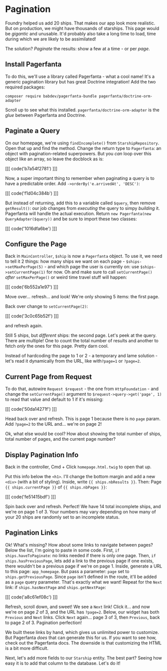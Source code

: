 # Pagination

Foundry helped us add 20 ships. That makes our app look more realistic.
But on production, we might have thousands of starships. This page would be
*gigantic* and unusable. It'd probably also take a long time to load, time during
which we are likely to be assimilated!

The solution? *Paginate* the results: show a few at a time - or per *page*.

## Install Pagerfanta

To do this, we'll use a library called Pagerfanta - what a cool name! It's a generic pagination library
but has great Doctrine integration! Add the two required packages:

```terminal
composer require babdev/pagerfanta-bundle pagerfanta/doctrine-orm-adapter
```

Scroll up to see what this installed. `pagerfanta/doctrine-orm-adapter` is the *glue* between
Pagerfanta and Doctrine.

## Paginate a Query

On our homepage, we're using `findIncomplete()` from `StarshipRepository`. Open
that up and find the method. Change the return type to `Pagerfanta`: an object
with pagination-related superpowers. But you *can* loop over this object like an
array, so leave the docblock as is:

[[[ code('b7a54f2781') ]]]

Now, a super important thing to remember when paginating a query is to have a
predictable order. Add `->orderBy('e.arrivedAt', 'DESC')`:

[[[ code('f1d04c384b') ]]]

But instead of returning, add this to a variable called `$query`, then remove
`getResult()`: our job changes from *executing* the query to simpy *building*
it. Pagerfanta will handle the actual execution. Return
`new Pagerfanta(new QueryAdapter($query))` and be sure to import these
two classes:

[[[ code('1016dfa6be') ]]]

## Configure the Page

Back in `MainController`, `$ship` is now a `Pagerfanta` object. To use it,
we need to tell it 2 things: how many ships we want on each page - `$ships->setMaxPerPage(5)` -
and which page the user is currently on: use `$ships->setCurrentPage(1)` for now.
Oh and make sure to call `setCurrentPage()` *after* `setMaxPerPage()` or
weird time travel stuff will happen:

[[[ code('6b552a1e97') ]]]

Move over... refresh... and look! We're only showing 5 items: the first page.

Back over change to `setCurrentPage(2)`:

[[[ code('3c0c65b52f') ]]]

and refresh again.

Still 5 ships, but *different* ships: the second page. Let's peek at the query.
There are multiple! One to count the total number of results and another to fetch
*only* the ones for this page. Pretty darn cool.

Instead of hardcoding the page to 1 or 2 - a temporary and lame solution - let's
read it dynamically from the URL, like with`?page=1` or `?page=2`.

## Current Page from Request

To do that, autowire `Request $request` - the one from `HttpFoundation` -
and change the `setCurrentPage()` argument to `$request->query->get('page', 1)`
to read that value and default to 1 if it's missing:

[[[ code('50da14271f') ]]]

Head back over and refresh. This is page 1 because there is no `page` param. Add `?page=2`
to the URL and... we're on page 2!

Ok, what else would be cool? How about showing the total number of ships,
total number of pages, and the current page number?

## Display Pagination Info

Back in the controller, Cmd + Click `homepage.html.twig` to open that up.

Put this info below the `<h1>`. I'll change the bottom margin and add
a new `<div>` (with a bit of styling). Inside, write `{{ ships.nbResults }}`.
Then: Page `{{ ships.currentPage }}` of `{{ ships.nbPages }}`:

[[[ code('fe51415bdf') ]]]

Spin back over and refresh. Perfect! We have 14 total incomplete ships, and we're on page 1 of 3.
Your numbers may vary depending on how many of your 20 ships are randomly set to
an incomplete status.

## Pagination Links

Ok! What's missing? How about some links to navigate between pages?
Below the list, I'm going to paste in some code. First,
`if ships.haveToPaginate`: no links needed if there is only one page. Then,
`if ships.hasPreviousPage`, lets add a link to the previous page if one exists,
there wouldn't be a previous page if we're on page 1. Inside, generate a URL
to this page: `app_homepage`. But pass a parameter: `page` set to `ships.getPreviousPage`.
Since `page` isn't defined in the route, it'll be added as a `page`
query parameter. That's exactly what we want! Repeat for
the `Next` link: if `ships.hasNextPage` and `ships.getNextPage`:

[[[ code('a8c61ef08c') ]]]

Refresh, scroll down, and sweet! We see a `Next` link! Click it... and now we're on page *2* of 3,
and the URL has `?page=2`. Below, our widget has both `Previous` and `Next` links. Click `Next` again...
page 3 of 3, then `Previous`, back to page 2 of 3. Pagination perfection!

We built these links by hand, which gives us unlimited power to customize. But Pagerfanta
*does* that can generate this for us. If you want to see how, check out the Pagerfanta docs.
The downside is that customizing the HTML is a bit more difficult.

Next, let's add more fields to our `Starship` entity. The best part? Seeing
how easy it is to add that column to the database. Let's do it!
